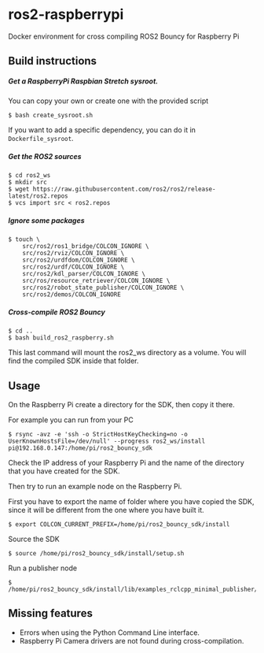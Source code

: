 # ros2-raspberrypi
Docker environment for cross compiling ROS2 Bouncy for Raspberry Pi


## Build instructions

##### Get a RaspberryPi Raspbian Stretch sysroot.

You can copy your own or create one with the provided script

    $ bash create_sysroot.sh

If you want to add a specific dependency, you can do it in `Dockerfile_sysroot`.

##### Get the ROS2 sources

    $ cd ros2_ws
    $ mkdir src
    $ wget https://raw.githubusercontent.com/ros2/ros2/release-latest/ros2.repos
    $ vcs import src < ros2.repos


##### Ignore some packages

    $ touch \
        src/ros2/ros1_bridge/COLCON_IGNORE \
        src/ros2/rviz/COLCON_IGNORE \
        src/ros2/urdfdom/COLCON_IGNORE \
        src/ros2/urdf/COLCON_IGNORE \
        src/ros2/kdl_parser/COLCON_IGNORE \
        src/ros/resource_retriever/COLCON_IGNORE \
        src/ros2/robot_state_publisher/COLCON_IGNORE \
        src/ros2/demos/COLCON_IGNORE


##### Cross-compile ROS2 Bouncy

    $ cd ..
    $ bash build_ros2_raspberry.sh

This last command will mount the ros2_ws directory as a volume. You will find the compiled SDK inside that folder.


## Usage

On the Raspberry Pi create a directory for the SDK, then copy it there.

For example you can run from your PC

    $ rsync -avz -e 'ssh -o StrictHostKeyChecking=no -o UserKnownHostsFile=/dev/null' --progress ros2_ws/install pi@192.168.0.147:/home/pi/ros2_bouncy_sdk

Check the IP address of your Raspberry Pi and the name of the directory that you have created for the SDK.

Then try to run an example node on the Raspberry Pi.

First you have to export the name of folder where you have copied the SDK, since it will be different from the one where you have built it.

    $ export COLCON_CURRENT_PREFIX=/home/pi/ros2_bouncy_sdk/install

Source the SDK

    $ source /home/pi/ros2_bouncy_sdk/install/setup.sh

Run a publisher node

    $ /home/pi/ros2_bouncy_sdk/install/lib/examples_rclcpp_minimal_publisher/publisher_lambda



## Missing features

 - Errors when using the Python Command Line interface.
 - Raspberry Pi Camera drivers are not found during cross-compilation.
